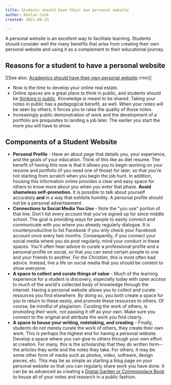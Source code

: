 ```yaml
---
title: Students should have their own personal website
author: Keelan Cook
created: 2021-08-23

---
```


A personal website is an excellent way to facilitate learning. Students should consider well the many benefits that arise from creating their own personal website and using it as a complement to their educational journey.

## Reasons for a student to have a personal website
[[See also: [Academics should have their own personal website](Academics-should-have-their-own-personal-website)::rmn]]
- Now is the time to develop your online real estate.
- Online spaces are a great place to think in public, and students should be [thinking in public](about). Knowledge is meant to be shared. Taking your notes in public has a pedagogical benefit, as well. When your notes will be seen by others, it forces you to raise the quality of those notes.
- Increasingly public demonstration of work and the development of a portfolio are prequisites to landing a job later. The earlier you start the more you will have to show.

## Components of a Student Website
- **Personal Profile** - Have an about page that details you, your experience, and the goals of your education. Think of this like as diet resume. The benefit of having this now is that it allows you to begin working on your resume and portfolio (if you need one of those) for later, so that you're not starting from scratch when you begin the job hunt. In addition, housing this information online provides a clear and easy space for others to know more about you when you enter that phase. **Avoid shameless self-promotion.** It is possible to talk about yourself accurately **and** in a way that exhibits humility. A personal profile should not be a personal advertisement.
- **Connections to Social Media You Use** - Note the "you use" portion of that line. Don't list every account that you've signed up for since middle school. The goal is providing ways for people to easily connect and communicate with you where you already regularly dialogue. It is counterproductive to list Facebook if you only check your Facebook account once every two months. Consequently, if you connect your social media where you do post regularly, mind your conduct in these spaces. You'll often hear advice to curate a professional profile and a personal profile on social, so that you can send certain people to one and your friends to another. *For the Christian*, this is most often bad advice. Instead, live a life on social media that you should be content to show everyone.
- **A space to collect and curate things of value** - Much of the learning experience for a student is discovery, especially today with open access to much of the world's collected body of knowledge through the internet. Having a personal website allows you to collect and curate resources you find elsewhere. By doing so, you both create a space for you to return to these easily, and promote these resources to others. Of course, be mindful of plagiarism. Curating the work of others, is promoting *their* work, not passing it off as your own. Make sure you connect to the original and attribute the work you find clearly.
- **A space to house your writing, notetaking, and creating** - Finally, students do not merely curate the work of others, they create their own work. This is perhaps the highest end for having a personal website. Develop a space where you can give to others through your own effort at creation. For many, this is the scholarship that they do written form--the articles they write and the notes they take. For others, it may be some other form of media such as photos, video, software, design pieces, etc. This may be as simple as starting a blog page on your personal website so that you can regularly share work you have done. It can be as advanced as creating a [Digital Garden or Commonplace Book](about) to house all of your notes and research in a public fashion.